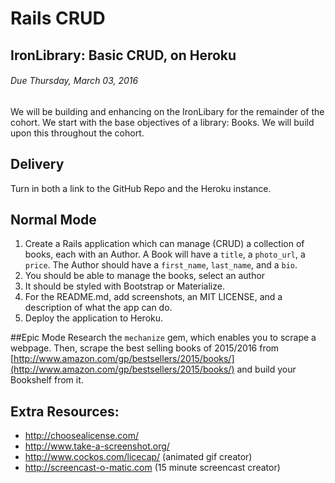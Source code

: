 # Rails CRUD
## IronLibrary: Basic CRUD, on Heroku
###### Due Thursday, March 03, 2016  

We will be building and enhancing on the IronLibary for the remainder of the cohort.
We start with the base objectives of a library: Books. We will build upon this throughout the cohort.

## Delivery
Turn in both a link to the GitHub Repo and the Heroku instance.

## Normal Mode
1. Create a Rails application which can manage (CRUD) a collection of books, each with an Author. A Book will have a `title`, a `photo_url`, a `price`. The Author should have a `first_name`, `last_name`, and a `bio`.
2. You should be able to manage the books, select an author
3. It should be styled with Bootstrap or Materialize.
4. For the README.md, add screenshots, an MIT LICENSE, and a description of what the app can do.
5. Deploy the application to Heroku.


##Epic Mode
Research the `mechanize` gem, which enables you to scrape a webpage. Then, scrape the best selling books of 2015/2016 from [http://www.amazon.com/gp/bestsellers/2015/books/](http://www.amazon.com/gp/bestsellers/2015/books/) and build your Bookshelf from it.

## Extra Resources:
* http://choosealicense.com/
* http://www.take-a-screenshot.org/
* http://www.cockos.com/licecap/ (animated gif creator)
* http://screencast-o-matic.com (15 minute screencast creator)
